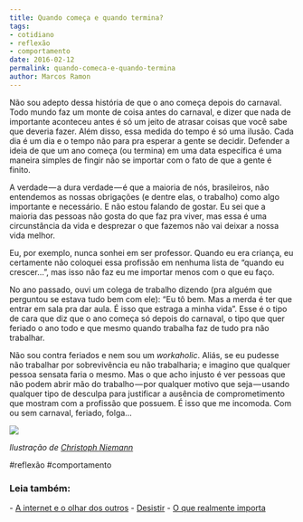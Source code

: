 ```yaml
---
title: Quando começa e quando termina?
tags:
- cotidiano
- reflexão
- comportamento
date: 2016-02-12
permalink: quando-comeca-e-quando-termina
author: Marcos Ramon
---
```

Não sou adepto dessa história de que o ano começa depois do carnaval. Todo mundo faz um monte de coisa antes do carnaval, e dizer que nada de importante aconteceu antes é só um jeito de atrasar coisas que você sabe que deveria fazer. Além disso, essa medida do tempo é só uma ilusão. Cada dia é um dia e o tempo não para pra esperar a gente se decidir. Defender a ideia de que um ano começa (ou termina) em uma data específica é uma maneira simples de fingir não se importar com o fato de que a gente é finito.

A verdade — a dura verdade — é que a maioria de nós, brasileiros, não entendemos as nossas obrigações (e dentre elas, o trabalho) como algo importante e necessário. E não estou falando de gostar. Eu sei que a maioria das pessoas não gosta do que faz pra viver, mas essa é uma circunstância da vida e desprezar o que fazemos não vai deixar a nossa vida melhor.

Eu, por exemplo, nunca sonhei em ser professor. Quando eu era criança, eu certamente não coloquei essa profissão em nenhuma lista de “quando eu crescer…”, mas isso não faz eu me importar menos com o que eu faço.

No ano passado, ouvi um colega de trabalho dizendo (pra alguém que perguntou se estava tudo bem com ele): “Eu tô bem. Mas a merda é ter que entrar em sala pra dar aula. É isso que estraga a minha vida”. Esse é o tipo de cara que diz que o ano começa só depois do carnaval, o tipo que quer feriado o ano todo e que mesmo quando trabalha faz de tudo pra não trabalhar.

Não sou contra feriados e nem sou um _workaholic_. Aliás, se eu pudesse não trabalhar por sobrevivência eu não trabalharia; e imagino que qualquer pessoa sensata faria o mesmo. Mas o que acho injusto é ver pessoas que não podem abrir mão do trabalho — por qualquer motivo que seja — usando qualquer tipo de desculpa para justificar a ausência de comprometimento que mostram com a profissão que possuem. É isso que me incomoda. Com ou sem carnaval, feriado, folga…

![](https://cdn-images-1.medium.com/max/800/0*kcdO_Hu3cKTIsnrf.jpg)

_Ilustração de_ [_Christoph Niemann_](http://www.christophniemann.com)


#reflexão #comportamento

<h3>Leia também:</h3>
- <a href="/a-internet-e-o-olhar-dos-outros">A internet e o olhar dos outros</a>
- <a href="/desistir">Desistir</a>
- <a href="/o-que-realmente-importa">O que realmente importa</a>
